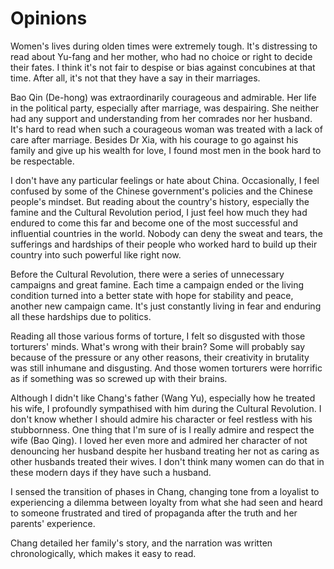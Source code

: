 # Opinions

Women's lives during olden times were extremely tough. It's distressing to read about Yu-fang and her mother, who had no choice or right to decide their fates. I think it's not fair to despise or bias against concubines at that time. After all, it's not that they have a say in their marriages. 

Bao Qin (De-hong) was extraordinarily courageous and admirable. Her life in the political party, especially after marriage, was despairing. She neither had any support and understanding from her comrades nor her husband. It's hard to read when such a courageous woman was treated with a lack of care after marriage. Besides Dr Xia, with his courage to go against his family and give up his wealth for love, I found most men in the book hard to be respectable.

I don't have any particular feelings or hate about China. Occasionally, I feel confused by some of the Chinese government's policies and the Chinese people's mindset. But reading about the country's history, especially the famine and the Cultural Revolution period, I just feel how much they had endured to come this far and become one of the most successful and influential countries in the world. Nobody can deny the sweat and tears, the sufferings and hardships of their people who worked hard to build up their country into such powerful like right now. 

Before the Cultural Revolution, there were a series of unnecessary campaigns and great famine. Each time a campaign ended or the living condition turned into a better state with hope for stability and peace, another new campaign came. It's just constantly living in fear and enduring all these hardships due to politics.

Reading all those various forms of torture, I felt so disgusted with those torturers' minds. What's wrong with their brain? Some will probably say because of the pressure or any other reasons, their creativity in brutality was still inhumane and disgusting. And those women torturers were horrific as if something was so screwed up with their brains.

Although I didn't like Chang's father (Wang Yu), especially how he treated his wife, I profoundly sympathised with him during the Cultural Revolution. I don't know whether I should admire his character or feel restless with his stubbornness. One thing that I'm sure of is I really admire and respect the wife (Bao Qing). I loved her even more and admired her character of not denouncing her husband despite her husband treating her not as caring as other husbands treated their wives. I don't think many women can do that in these modern days if they have such a husband.

I sensed the transition of phases in Chang, changing tone from a loyalist to experiencing a dilemma between loyalty from what she had seen and heard to someone frustrated and tired of propaganda after the truth and her parents' experience.

Chang detailed her family's story, and the narration was written chronologically, which makes it easy to read.
